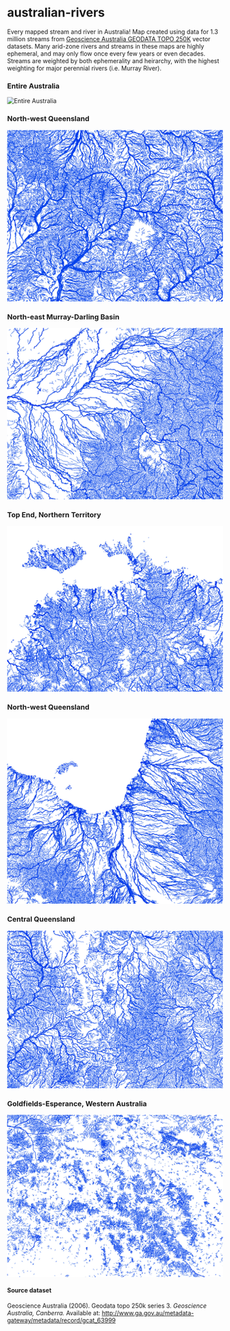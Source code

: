 # australian-rivers
Every mapped stream and river in Australia! Map created using data for 1.3 million streams from [Geoscience Australia GEODATA TOPO 250K](#data) vector datasets. Many arid-zone rivers and streams in these maps are highly ephemeral, and may only flow once every few years or even decades. Streams are weighted by both ephemerality and heirarchy, with the highest weighting for major perennial rivers (i.e. Murray River). 


### Entire Australia ###
![Entire Australia](streams_white.jpg)

### North-west Queensland ###
![Entire Australia](streams_white_sub1.jpg)

### North-east Murray-Darling Basin ###
![Entire Australia](streams_white_sub2.jpg)

### Top End, Northern Territory ###
![Entire Australia](streams_white_sub3.jpg)

### North-west Queensland ###
![Entire Australia](streams_white_sub4.jpg)

### Central Queensland ###
![Entire Australia](streams_white_sub5.jpg)

### Goldfields-Esperance, Western Australia ###
![Entire Australia](streams_white_sub6.jpg)

#### <a name="data">Source dataset</a> ####
Geoscience Australia (2006). Geodata topo 250k series 3. _Geoscience Australia, Canberra._ Available at: http://www.ga.gov.au/metadata-gateway/metadata/record/gcat_63999


